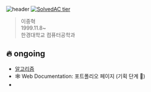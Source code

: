 ![header](https://capsule-render.vercel.app/api?type=waving&color=gradient&height=150&text=Junghyeok%20Lee&fontSize=70&fontAlign=30)
[![SolvedAC tier](http://mazassumnida.wtf/api/v2/generate_badge?boj=wndgur2)](https://solved.ac/wndgur2)

> 이중혁  
> 1999.11.8~  
> 한경대학교 컴퓨터공학과  

## 🔥 ongoing
- [알고리즘](https://github.com/leejunghyeokWN/study_algorithm)
- 🕸️ Web Documentation: 포트폴리오 페이지 (기획 단계 🐣)
- 
